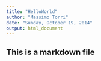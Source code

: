 ```yaml
---
title: "HelloWorld"
author: "Massimo Torri"
date: "Sunday, October 19, 2014"
output: html_document
---
```


## This is a markdown file
